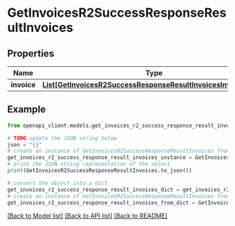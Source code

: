 # GetInvoicesR2SuccessResponseResultInvoices


## Properties

Name | Type | Description | Notes
------------ | ------------- | ------------- | -------------
**invoice** | [**List[GetInvoicesR2SuccessResponseResultInvoicesInvoiceInner]**](GetInvoicesR2SuccessResponseResultInvoicesInvoiceInner.md) |  | 

## Example

```python
from openapi_client.models.get_invoices_r2_success_response_result_invoices import GetInvoicesR2SuccessResponseResultInvoices

# TODO update the JSON string below
json = "{}"
# create an instance of GetInvoicesR2SuccessResponseResultInvoices from a JSON string
get_invoices_r2_success_response_result_invoices_instance = GetInvoicesR2SuccessResponseResultInvoices.from_json(json)
# print the JSON string representation of the object
print(GetInvoicesR2SuccessResponseResultInvoices.to_json())

# convert the object into a dict
get_invoices_r2_success_response_result_invoices_dict = get_invoices_r2_success_response_result_invoices_instance.to_dict()
# create an instance of GetInvoicesR2SuccessResponseResultInvoices from a dict
get_invoices_r2_success_response_result_invoices_from_dict = GetInvoicesR2SuccessResponseResultInvoices.from_dict(get_invoices_r2_success_response_result_invoices_dict)
```
[[Back to Model list]](../README.md#documentation-for-models) [[Back to API list]](../README.md#documentation-for-api-endpoints) [[Back to README]](../README.md)


